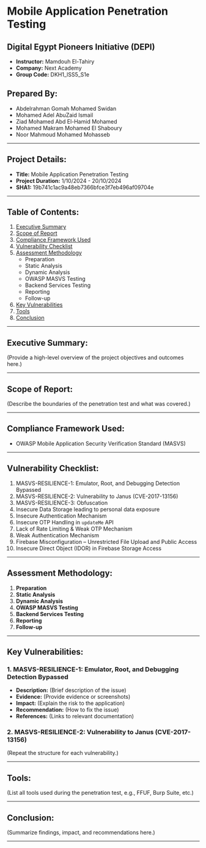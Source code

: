 # Mobile Application Penetration Testing 

## Digital Egypt Pioneers Initiative (DEPI)
- **Instructor:** Mamdouh El-Tahiry  
- **Company:** Next Academy  
- **Group Code:** DKH1_lSS5_S1e  

## Prepared By:
- Abdelrahman Gomah Mohamed Swidan  
- Mohamed Adel AbuZaid Ismail  
- Ziad Mohamed Abd El-Hamid Mohamed  
- Mohamed Makram Mohamed El Shaboury  
- Noor Mahmoud Mohamed Mohasseb  

---

## Project Details:
- **Title:** Mobile Application Penetration Testing  
- **Project Duration:** 1/10/2024 - 20/10/2024  
- **SHA1:** 19b741c1ac9a48eb7366bfce3f7eb496af09704e  

---

## Table of Contents:
1. [Executive Summary](#executive-summary)  
2. [Scope of Report](#scope-of-report)  
3. [Compliance Framework Used](#compliance-framework-used)  
4. [Vulnerability Checklist](#vulnerability-checklist)  
5. [Assessment Methodology](#assessment-methodology)  
    - Preparation  
    - Static Analysis  
    - Dynamic Analysis  
    - OWASP MASVS Testing  
    - Backend Services Testing  
    - Reporting  
    - Follow-up  
6. [Key Vulnerabilities](#key-vulnerabilities)  
7. [Tools](#tools)  
8. [Conclusion](#conclusion)  

---

## Executive Summary:
(Provide a high-level overview of the project objectives and outcomes here.)

---

## Scope of Report:
(Describe the boundaries of the penetration test and what was covered.)

---

## Compliance Framework Used:
- OWASP Mobile Application Security Verification Standard (MASVS)

---

## Vulnerability Checklist:
1. MASVS-RESILIENCE-1: Emulator, Root, and Debugging Detection Bypassed  
2. MASVS-RESILIENCE-2: Vulnerability to Janus (CVE-2017-13156)  
3. MASVS-RESILIENCE-3: Obfuscation  
4. Insecure Data Storage leading to personal data exposure  
5. Insecure Authentication Mechanism  
6. Insecure OTP Handling in `updateMe` API  
7. Lack of Rate Limiting & Weak OTP Mechanism  
8. Weak Authentication Mechanism  
9. Firebase Misconfiguration – Unrestricted File Upload and Public Access  
10. Insecure Direct Object (IDOR) in Firebase Storage Access  

---

## Assessment Methodology:
1. **Preparation**  
2. **Static Analysis**  
3. **Dynamic Analysis**  
4. **OWASP MASVS Testing**  
5. **Backend Services Testing**  
6. **Reporting**  
7. **Follow-up**

---

## Key Vulnerabilities:
### 1. MASVS-RESILIENCE-1: Emulator, Root, and Debugging Detection Bypassed
- **Description:** (Brief description of the issue)
- **Evidence:** (Provide evidence or screenshots)
- **Impact:** (Explain the risk to the application)
- **Recommendation:** (How to fix the issue)
- **References:** (Links to relevant documentation)

### 2. MASVS-RESILIENCE-2: Vulnerability to Janus (CVE-2017-13156)
(Repeat the structure for each vulnerability.)

---

## Tools:
(List all tools used during the penetration test, e.g., FFUF, Burp Suite, etc.)

---

## Conclusion:
(Summarize findings, impact, and recommendations here.)

---

